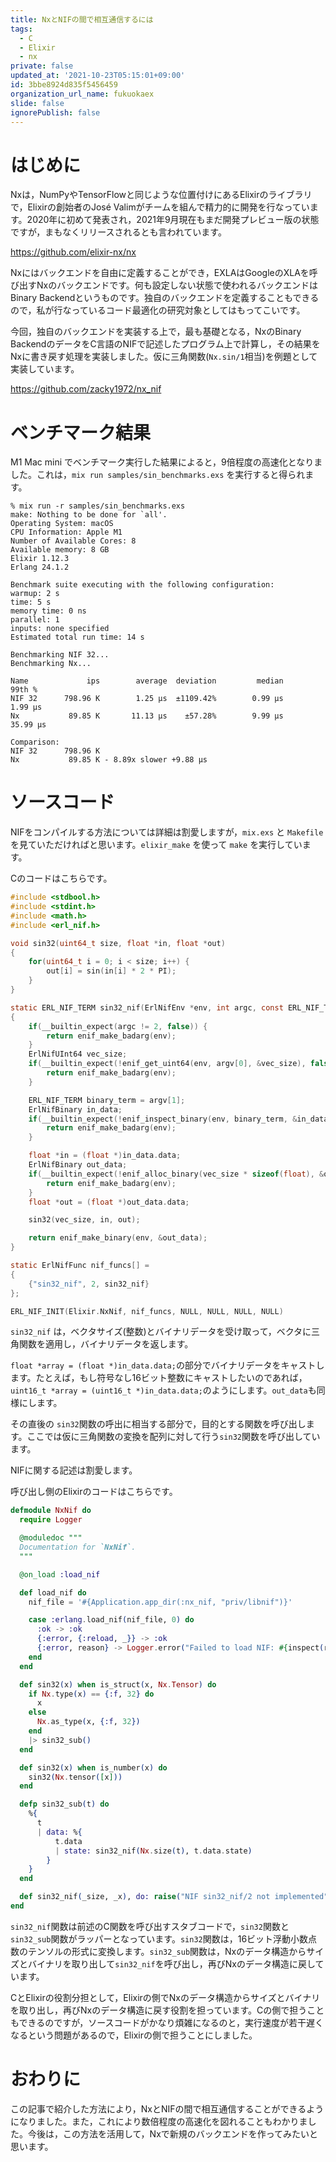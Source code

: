 ```yaml
---
title: NxとNIFの間で相互通信するには
tags:
  - C
  - Elixir
  - nx
private: false
updated_at: '2021-10-23T05:15:01+09:00'
id: 3bbe8924d835f5456459
organization_url_name: fukuokaex
slide: false
ignorePublish: false
---
```

# はじめに

Nxは，NumPyやTensorFlowと同じような位置付けにあるElixirのライブラリで，Elixirの創始者のJosé Valimがチームを組んで精力的に開発を行なっています。2020年に初めて発表され，2021年9月現在もまだ開発プレビュー版の状態ですが，まもなくリリースされるとも言われています。

https://github.com/elixir-nx/nx

Nxにはバックエンドを自由に定義することができ，EXLAはGoogleのXLAを呼び出すNxのバックエンドです。何も設定しない状態で使われるバックエンドはBinary Backendというものです。独自のバックエンドを定義することもできるので，私が行なっているコード最適化の研究対象としてはもってこいです。

今回，独自のバックエンドを実装する上で，最も基礎となる，NxのBinary BackendのデータをC言語のNIFで記述したプログラム上で計算し，その結果をNxに書き戻す処理を実装しました。仮に三角関数(`Nx.sin/1`相当)を例題として実装しています。

https://github.com/zacky1972/nx_nif

# ベンチマーク結果

M1 Mac mini でベンチマーク実行した結果によると，9倍程度の高速化となりました。これは，`mix run samples/sin_benchmarks.exs` を実行すると得られます。

```
% mix run -r samples/sin_benchmarks.exs
make: Nothing to be done for `all'.
Operating System: macOS
CPU Information: Apple M1
Number of Available Cores: 8
Available memory: 8 GB
Elixir 1.12.3
Erlang 24.1.2

Benchmark suite executing with the following configuration:
warmup: 2 s
time: 5 s
memory time: 0 ns
parallel: 1
inputs: none specified
Estimated total run time: 14 s

Benchmarking NIF 32...
Benchmarking Nx...

Name             ips        average  deviation         median         99th %
NIF 32      798.96 K        1.25 μs  ±1109.42%        0.99 μs        1.99 μs
Nx           89.85 K       11.13 μs    ±57.28%        9.99 μs       35.99 μs

Comparison: 
NIF 32      798.96 K
Nx           89.85 K - 8.89x slower +9.88 μs
```

# ソースコード

NIFをコンパイルする方法については詳細は割愛しますが，`mix.exs` と `Makefile` を見ていただければと思います。`elixir_make` を使って `make` を実行しています。

Cのコードはこちらです。

```c:c_src/libnif.c
#include <stdbool.h>
#include <stdint.h>
#include <math.h>
#include <erl_nif.h>

void sin32(uint64_t size, float *in, float *out)
{
    for(uint64_t i = 0; i < size; i++) {
        out[i] = sin(in[i] * 2 * PI);
    }
}

static ERL_NIF_TERM sin32_nif(ErlNifEnv *env, int argc, const ERL_NIF_TERM argv[])
{
    if(__builtin_expect(argc != 2, false)) {
        return enif_make_badarg(env);
    }
    ErlNifUInt64 vec_size;
    if(__builtin_expect(!enif_get_uint64(env, argv[0], &vec_size), false)) {
        return enif_make_badarg(env);
    }

    ERL_NIF_TERM binary_term = argv[1];
    ErlNifBinary in_data;
    if(__builtin_expect(!enif_inspect_binary(env, binary_term, &in_data), false)) {
        return enif_make_badarg(env);
    }

    float *in = (float *)in_data.data;
    ErlNifBinary out_data;
    if(__builtin_expect(!enif_alloc_binary(vec_size * sizeof(float), &out_data), false)) {
        return enif_make_badarg(env);
    }
    float *out = (float *)out_data.data;

    sin32(vec_size, in, out);

    return enif_make_binary(env, &out_data);
}

static ErlNifFunc nif_funcs[] = 
{
    {"sin32_nif", 2, sin32_nif}
};

ERL_NIF_INIT(Elixir.NxNif, nif_funcs, NULL, NULL, NULL, NULL)
```

`sin32_nif` は，ベクタサイズ(整数)とバイナリデータを受け取って，ベクタに三角関数を適用し，バイナリデータを返します。

`float *array = (float *)in_data.data;`の部分でバイナリデータをキャストします。たとえば，もし符号なし16ビット整数にキャストしたいのであれば，`uint16_t *array = (uint16_t *)in_data.data;`のようにします。`out_data`も同様にします。

その直後の `sin32`関数の呼出に相当する部分で，目的とする関数を呼び出します。ここでは仮に三角関数の変換を配列に対して行う`sin32`関数を呼び出しています。

NIFに関する記述は割愛します。

呼び出し側のElixirのコードはこちらです。

```elixir:nx_nif.ex
defmodule NxNif do
  require Logger

  @moduledoc """
  Documentation for `NxNif`.
  """

  @on_load :load_nif

  def load_nif do
    nif_file = '#{Application.app_dir(:nx_nif, "priv/libnif")}'

    case :erlang.load_nif(nif_file, 0) do
      :ok -> :ok
      {:error, {:reload, _}} -> :ok
      {:error, reason} -> Logger.error("Failed to load NIF: #{inspect(reason)}")
    end
  end

  def sin32(x) when is_struct(x, Nx.Tensor) do
    if Nx.type(x) == {:f, 32} do
      x
    else
      Nx.as_type(x, {:f, 32})
    end
    |> sin32_sub()
  end

  def sin32(x) when is_number(x) do
    sin32(Nx.tensor([x]))
  end

  defp sin32_sub(t) do
    %{
      t
      | data: %{
          t.data
          | state: sin32_nif(Nx.size(t), t.data.state)
        }
    }
  end

  def sin32_nif(_size, _x), do: raise("NIF sin32_nif/2 not implemented")
end
```

`sin32_nif`関数は前述のC関数を呼び出すスタブコードで，`sin32`関数と`sin32_sub`関数がラッパーとなっています。`sin32`関数は，16ビット浮動小数点数のテンソルの形式に変換します。`sin32_sub`関数は，Nxのデータ構造からサイズとバイナリを取り出して`sin32_nif`を呼び出し，再びNxのデータ構造に戻しています。

CとElixirの役割分担として，Elixirの側でNxのデータ構造からサイズとバイナリを取り出し，再びNxのデータ構造に戻す役割を担っています。Cの側で担うこともできるのですが，ソースコードがかなり煩雑になるのと，実行速度が若干遅くなるという問題があるので，Elixirの側で担うことにしました。

# おわりに

この記事で紹介した方法により，NxとNIFの間で相互通信することができるようになりました。また，これにより数倍程度の高速化を図れることもわかりました。今後は，この方法を活用して，Nxで新規のバックエンドを作ってみたいと思います。

